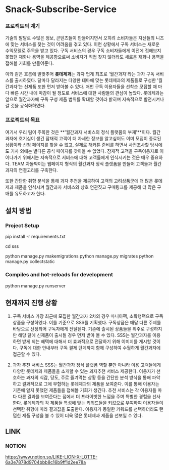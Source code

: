 # Snack-Subscribe-Service

### 프로젝트의 계기 

기술의 발달로 수많은 정보, 콘텐츠들이 만들어지면서 오히려 소비자들은 자신들의 니즈에 맞는 서비스를 찾는 것이 어려움을 겪고 있다. 이런 상황에서 구독 서비스는 새로운 수익모델로 주목을 받고 있다.  구독 서비스의 경우 구독 소비자들에게 이전에 접해보지 못했던 재화나 용역을 제공함으로써 소비자가 직접 찾지 않더라도 새로운 재화나 용역을 접해볼 기회를 만들어준다.

이와 같은 흐름에 발맞추어 **롯데제과**는 과자 업계 최초로 '월간과자'라는 과자 구독 서비스를 출시하였다. 달마다 달라지는 다양한 테마에 맞는 롯데제과의 제품들로 구성한 '월간과자'는 신제품 또한 먼저 받아볼 수 있다.  매번 구독 이용자들을 선착순 모집할 때 마다 빠른 시간 내에 마감이 될 정도로 서비스에 대한 사람들의 관심이 높았다. 롯데제과는 앞으로 월간과자에 구독 구성 제품 범위를  확대할 것이라 밝히며 지속적으로 발전시켜나갈 것을 공식화하였다. 

### 프로젝트의 목표
여기서 우리 팀이 주목한 것은 **'월간과자 서비스의 정식 플랫폼의 부재'**이다. 월간과자에 호기심이 생긴 잠재적 고객이 더 자세한 정보를 알고싶어도 이미 모집이 종료된 상황이라 신청 페이지를 찾을 수 없고, 실제로 해커톤 준비를 하면서 사전조사할 당시에도 기사 외에는 별다른 공식 페이지를 찾아볼 수 없었다. 잠재적 고객을 구독이용자로  이어나가기 위해서는 지속적으로 서비스에 대해 고객들에게 인식시키는 것은 매우 중요하다. TEAM.차돌박이는 웹페이지 형식의 월간과자 정식 플랫폼을  만들어 고객들과 월간과자의 연결고리를 구축한다.

또한 간단한 취향 분석을 통해 과자 추천을 제공하여 고객의 고려상품군에 더 많은 롯데제과 제품을 인식시켜 월간과자 서비스와 상호 연관짓고 구매링크를 제공해 더 많은 구매를 유도하고자 한다.


## 설치 방법

### Project Setup 

pip install -r requirements.txt

cd sss

python manage.py makemigrations
python manage.py migrates
python manage.py collectstatic

### Compiles and hot-reloads for development

python manage.py runserver



## 현재까지 진행 상황
1. 구독 서비스
가장 최근에 모집한 월간과자 2차의 경우 마니아팩, 소확행팩으로 구독 상품을 구성하였다.  이를 기준으로 SSS를 기획했다. 구독상품은 매달 다른 주제를 바탕으로 선정되어 구독자에게 전달된다. 기존에 출시된 상품들을 위주로 구성하지만 해당 달에 신제품이 출시될 경우 먼저 받아 볼 수 있다. SSS는 월간과자를 이용하면 받게 되는 혜택에 대해서 더 효과적으로 전달하기 위해 이미지를 게시할 것이다. 구독에 대한 안내부터 구독 결제 단계까지 함께 구성하여 수월하게 월간과자에 접근할 수 있다.

2. 과자 추천 서비스
SSS는 월간과자 정식 플랫폼 역할 뿐만 아니라  이용 고객들에게 다양한 롯데제과 제품들을 소개할 수 있는 과자추천 서비스 제공한다. 이용자가 선호하는 과자의 식감, 당도, 주로 즐겨먹는 상황 등을 간단한 분석 방식을 통해 파악하고 결과적으로 그에 부합하는 롯데제과의 제품을 보여준다. 이를 통해 이용자는 기존에 알지 못했던 제품들을 접해볼 기회가 생긴다. 추천 서비스는 각 이용자들 마다 다른 결과를 보여준다는 점에서 더 프라이빗한 느낌을 주며 특별한 경험을 선사한다. 롯데제과의 각 제품들 특성에 맞는 키워드들을 키값으로 부여하여 이용자들이 선택한 취향에 따라 결과값을 도출한다. 이용자가 동일한 키워드를 선택하더라도 랜덤한 제품 구성을 볼 수 있어 더욱 많은 롯데제과 제품을 선보일 수 있다.

## LINK
### NOTION 
https://www.notion.so/LIKE-LION-X-LOTTE-6a3e7878d9704bbb8c16b9ff1d2ee78a
